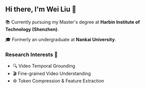 ## Hi there, I'm Wei Liu 👋

📚 Currently pursuing my Master's degree at **Harbin Institute of Technology (Shenzhen)**. 

🎓 Formerly an undergraduate at **Nankai University**.

### Research Interests 🔭
- 🔍 Video Temporal Grounding
- 🎬 Fine-grained Video Understanding
- ⚙️ Token Compression & Feature Extraction

<!--
**ki-lw/ki-lw** is a ✨ _special_ ✨ repository because its `README.md` (this file) appears on your GitHub profile.

Here are some ideas to get you started:

- 🔭 I’m currently working on ...
- 🌱 I’m currently learning ...
- 👯 I’m looking to collaborate on ...
- 🤔 I’m looking for help with ...
- 💬 Ask me about ...
- 📫 How to reach me: ...
- 😄 Pronouns: ...
- ⚡ Fun fact: ...
-->
